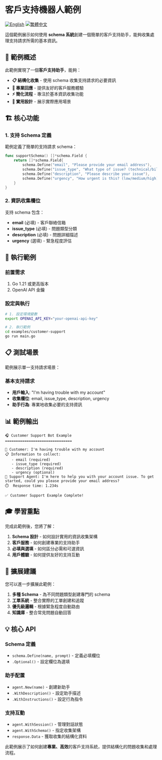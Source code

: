 # 客戶支持機器人範例

[![English](https://img.shields.io/badge/README-English-blue.svg)](README.md) [![繁體中文](https://img.shields.io/badge/README-繁體中文-red.svg)](README-zh.md)

這個範例展示如何使用 **schema 系統**創建一個簡單的客戶支持助手，能夠收集處理支持請求所需的基本資訊。

## 🎯 範例概述

此範例實現了一個**客戶支持助手**，能夠：

- **📋 結構化收集** - 使用 schema 收集支持請求的必要資訊
- **💼 專業回應** - 提供友好的客戶服務體驗  
- **⚡ 簡化流程** - 專注於基本資訊收集功能
- **🔧 實用設計** - 展示實際應用場景

## 🏗️ 核心功能

### 1. 支持 Schema 定義

範例定義了簡單的支持請求 schema：

```go
func supportSchema() []*schema.Field {
    return []*schema.Field{
        schema.Define("email", "Please provide your email address"),
        schema.Define("issue_type", "What type of issue? (technical/billing/general)"),
        schema.Define("description", "Please describe your issue"),
        schema.Define("urgency", "How urgent is this? (low/medium/high)").Optional(),
    }
}
```

### 2. 資訊收集欄位

支持 schema 包含：

- **email** (必填) - 客戶聯絡信箱
- **issue_type** (必填) - 問題類型分類  
- **description** (必填) - 問題詳細描述
- **urgency** (選填) - 緊急程度評估

## 🚀 執行範例

### 前置需求
1. Go 1.21 或更高版本
2. OpenAI API 金鑰

### 設定與執行
```bash
# 1. 設定環境變數
export OPENAI_API_KEY="your-openai-api-key"

# 2. 執行範例
cd examples/customer-support
go run main.go
```

## 📋 測試場景

範例展示單一支持請求場景：

### 基本支持請求
- **用戶輸入**: "I'm having trouble with my account"
- **收集欄位**: email, issue_type, description, urgency
- **助手行為**: 專業地收集必要的支持資訊

## 📊 範例輸出

```
🎧 Customer Support Bot Example
===============================

👤 Customer: I'm having trouble with my account
📋 Information to collect:
   - email (required)
   - issue_type (required)  
   - description (required)
   - urgency (optional)
🤖 Support Agent: I'm here to help you with your account issue. To get started, could you please provide your email address?
⏱️  Response time: 1.234s

✅ Customer Support Example Complete!
```

## 🎓 學習重點

完成此範例後，您將了解：

1. **Schema 設計** - 如何設計實用的資訊收集架構
2. **客戶服務** - 如何創建專業的支持助手
3. **必填與選填** - 如何區分必需和可選資訊
4. **用戶體驗** - 如何提供友好的支持互動

## 🔄 擴展建議

您可以進一步擴展此範例：

1. **多種 Schema** - 為不同問題類型創建專門的 schema
2. **工單系統** - 整合實際的工單創建和追蹤
3. **優先級邏輯** - 根據緊急程度自動路由
4. **知識庫** - 整合常見問題自動回答

## 💡 核心 API

### Schema 定義
- `schema.Define(name, prompt)` - 定義必填欄位
- `.Optional()` - 設定欄位為選填

### 助手配置
- `agent.New(name)` - 創建新助手
- `.WithDescription()` - 設定助手描述
- `.WithInstructions()` - 設定行為指令

### 支持互動
- `agent.WithSession()` - 管理對話狀態
- `agent.WithSchema()` - 指定收集架構
- `response.Data` - 獲取收集的結構化資料

此範例展示了如何創建**專業、高效**的客戶支持系統，提供結構化的問題收集和處理流程。